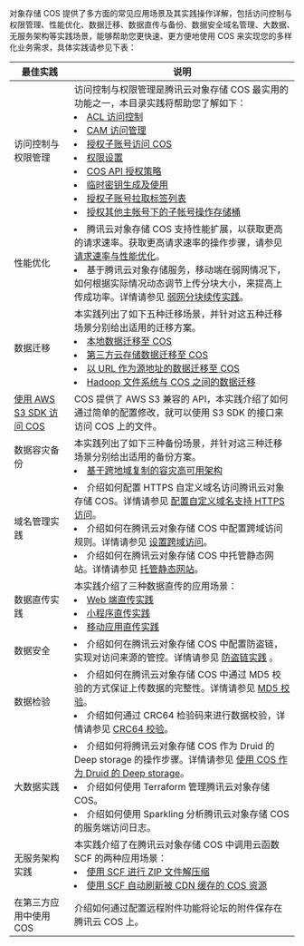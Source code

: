 对象存储 COS 提供了多方面的常见应用场景及其实践操作详解，包括访问控制与权限管理、性能优化、数据迁移、数据直传与备份、数据安全域名管理、大数据、无服务架构等实践场景，能够帮助您更快速、更方便地使用 COS 来实现您的多样化业务需求，具体实践请参见下表：

| 最佳实践                                                     | 说明                                                         |
| ------------------------------------------------------------ | ------------------------------------------------------------ |
| 访问控制与权限管理                                           | 访问控制与权限管理是腾讯云对象存储 COS 最实用的功能之一，本目录实践将帮助您了解如下：<br><li> [ACL 访问控制](https://intl.cloud.tencent.com/document/product/436/12470)<br><li>[CAM 访问管理](https://intl.cloud.tencent.com/document/product/436/12469)<br><li>[授权子账号访问 COS](https://intl.cloud.tencent.com/document/product/436/11714)<br><li>[权限设置](https://intl.cloud.tencent.com/document/product/436/12514)<br><li>[COS API 授权策略](https://intl.cloud.tencent.com/document/product/436/30580)<br><li>[临时密钥生成及使用](https://intl.cloud.tencent.com/document/product/436/14048)<br><li>[授权子账号拉取标签列表](https://intl.cloud.tencent.com/document/product/436/30931)<br><li>[授权其他主帐号下的子帐号操作存储桶](https://intl.cloud.tencent.com/document/product/436/32971) |
| 性能优化                                                     | <li>腾讯云对象存储 COS 支持性能扩展，以获取更高的请求速率。获取更高请求速率的操作步骤，请参见 [请求速率与性能优化](https://intl.cloud.tencent.com/document/product/436/13653)。<br><li>基于腾讯云对象存储服务，移动端在弱网情况下，如何根据实际情况动态调节上传分块大小，来提高上传成功率。详情请参见 [弱网分块续传实践](https://intl.cloud.tencent.com/document/product/436/30932)。 |
| 数据迁移                                                     | 本实践列出了如下五种迁移场景，并针对这五种迁移场景分别给出适用的迁移方案。<br><li>[本地数据迁移至 COS](https://intl.cloud.tencent.com/document/product/436/32974)<br><li>[第三方云存储数据迁移至 COS](https://intl.cloud.tencent.com/document/product/436/32975)<br><li>[以 URL 作为源地址的数据迁移至 COS](https://intl.cloud.tencent.com/document/product/436/32976)<br><li>[Hadoop 文件系统与 COS 之间的数据迁移](https://intl.cloud.tencent.com/document/product/436/34076) |
| [使用 AWS S3 SDK 访问 COS](https://intl.cloud.tencent.com/document/product/436/32537) | COS 提供了 AWS S3 兼容的 API，本实践介绍了如何通过简单的配置修改，就可以使用 S3 SDK 的接口来访问 COS 上的文件。 |
| 数据容灾备份                                                 | 本实践列出了如下三种备份场景，并针对这三种迁移场景分别给出适用的备份方案。<li>[基于跨地域复制的容灾高可用架构](https://intl.cloud.tencent.com/document/product/436/32535)<br> |
| 域名管理实践                                                 | <li>介绍如何配置 HTTPS 自定义域名访问腾讯云对象存储 COS。详情请参见 [配置自定义域名支持 HTTPS 访问](https://intl.cloud.tencent.com/document/product/436/11142)。<br><li>介绍如何在腾讯云对象存储 COS 中配置跨域访问规则。详情请参见 [设置跨域访问](https://intl.cloud.tencent.com/document/product/436/11488)。<br><li>介绍如何在腾讯云对象存储 COS 中托管静态网站。详情请参见 [托管静态网站](https://intl.cloud.tencent.com/document/product/436/9512)。 |
| 数据直传实践                                                 | 本实践介绍了三种数据直传的应用场景：<br><li>[Web 端直传实践](https://intl.cloud.tencent.com/document/product/436/9067)<br><li>[小程序直传实践](https://intl.cloud.tencent.com/document/product/436/30934)<br><li>[移动应用直传实践](https://intl.cloud.tencent.com/document/product/436/30618) |
| 数据安全                                                     | <li>介绍如何在腾讯云对象存储 COS 中配置防盗链，实现对访问来源的管控。详情请参见 [防盗链实践](https://intl.cloud.tencent.com/document/product/436/6226) 。 |
| 数据检验                                                     | <li>介绍如何在腾讯云对象存储 COS 中通过 MD5 校验的方式保证上传数据的完整性。详情请参见 [MD5 校验](https://intl.cloud.tencent.com/document/product/436/32467)。<br><li>介绍如何通过 CRC64 检验码来进行数据校验，详情请参见 [CRC64 校验](https://intl.cloud.tencent.com/document/product/436/34078)。 |
| 大数据实践                                                   | <li>介绍如何将腾讯云对象存储 COS 作为 Druid 的 Deep storage 的操作步骤。详情请参见 [使用 COS 作为 Druid 的 Deep storage](https://intl.cloud.tencent.com/document/product/436/18740)。<br><li>介绍如何使用 Terraform 管理腾讯云对象存储 COS。<br><li>介绍如何使用 Sparkling 分析腾讯云对象存储 COS 的服务端访问日志。 |
| 无服务架构实践                                               | 本实践介绍了在腾讯云对象存储 COS 中调用云函数 SCF 的两种应用场景：<br><li>[使用 SCF 进行 ZIP 文件解压缩](https://intl.cloud.tencent.com/document/product/436/31709)<br><li>[使用 SCF 自动刷新被 CDN 缓存的 COS 资源](https://intl.cloud.tencent.com/document/product/436/30611) |
| 在第三方应用中使用 COS                                       | 介绍如何通过配置远程附件功能将论坛的附件保存在腾讯云 COS 上。 |
